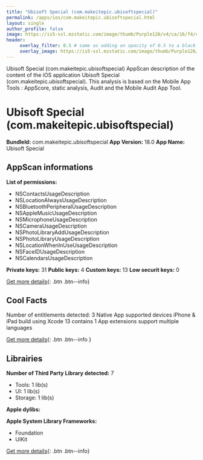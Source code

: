 ```yaml
---
title: "Ubisoft Special (com.makeitepic.ubisoftspecial)"
permalink: /apps/ios/com.makeitepic.ubisoftspecial.html
layout: single
author_profile: false
image: https://is5-ssl.mzstatic.com/image/thumb/Purple126/v4/ca/16/f4/ca16f4c9-e85e-e5e5-4154-bcf0d929aced/AppIcon-1x_U007emarketing-0-7-0-85-220.png/512x512bb.jpg
header: 
     overlay_filter: 0.5 # same as adding an opacity of 0.5 to a black background
     overlay_image: https://is5-ssl.mzstatic.com/image/thumb/Purple126/v4/ca/16/f4/ca16f4c9-e85e-e5e5-4154-bcf0d929aced/AppIcon-1x_U007emarketing-0-7-0-85-220.png/512x512bb.jpg
---
```

Ubisoft Special (com.makeitepic.ubisoftspecial) AppScan description of the content of the iOS application Ubisoft Special (com.makeitepic.ubisoftspecial). This analysis is based on the Mobile App Tools : AppScore, static analysis, Audit and the Mobile Audit App Tool.

# Ubisoft Special (com.makeitepic.ubisoftspecial)

**BundleId:** com.makeitepic.ubisoftspecial
**App Version:** 18.0
**App Name:** Ubisoft Special


## AppScan informations 

**List of permissions:** 
- NSContactsUsageDescription
- NSLocationAlwaysUsageDescription
- NSBluetoothPeripheralUsageDescription
- NSAppleMusicUsageDescription
- NSMicrophoneUsageDescription
- NSCameraUsageDescription
- NSPhotoLibraryAddUsageDescription
- NSPhotoLibraryUsageDescription
- NSLocationWhenInUseUsageDescription
- NSFaceIDUsageDescription
- NSCalendarsUsageDescription
  
  
**Private keys:** 31
**Public keys:** 4
**Custom keys:** 13
**Low securit keys:** 0
  
[Get more details](/pricing.html){: .btn .btn--info}

## Cool Facts

Number of entitlements detected: 3
Native App
supported devices iPhone & iPad
build using Xcode 13
contains 1 App extensions
support multiple languages
  
[Get more details](/pricing.html){: .btn .btn--info }

## Librairies 
**Number of Third Party Library detected:** 7
- Tools: 1 lib(s)
- UI: 1 lib(s)
- Storage: 1 lib(s)


**Apple dylibs:**


**Apple System Library Frameworks:**
- Foundation
- UIKit


  
[Get more details](/pricing.html){: .btn .btn--info}


